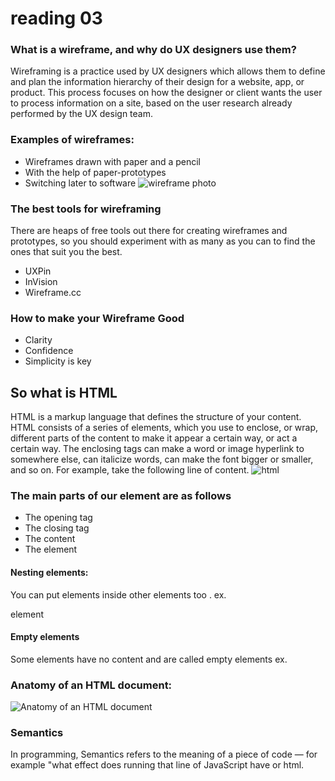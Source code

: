 # reading 03

###  What is a wireframe, and why do UX designers use them?

Wireframing is a practice used by UX designers which allows them to define and plan the information hierarchy of their design for a website, app, or product. This process focuses on how the designer or client wants the user to process information on a site, based on the user research already performed by the UX design team.

### Examples of wireframes:

- Wireframes drawn with paper and a pencil
- With the help of paper-prototypes
- Switching later to software 
![wireframe photo](https://d1dlalugb0z2hd.cloudfront.net/handbooks/agile-handbook/wireframe/01-youtube-wireframe-example.png)

### The best tools for wireframing
There are heaps of free tools out there for creating wireframes and prototypes, so you should experiment with as many as you can to find the ones that suit you the best.
- UXPin
- InVision
- Wireframe.cc
### How to make your Wireframe Good
- Clarity
- Confidence
- Simplicity is key

## So what is HTML
HTML is a markup language that defines the structure of your content. HTML consists of a series of elements, which you use to enclose, or wrap, different parts of the content to make it appear a certain way, or act a certain way. The enclosing tags can make a word or image hyperlink to somewhere else, can italicize words, can make the font bigger or smaller, and so on.  For example, take the following line of content.
![html](https://xwww.mutah.edu.jo/yumna/what-is-html.jpg)

### The main parts of our element are as follows
- The opening tag
- The closing tag
- The content 
- The element

#### Nesting elements:
You can put elements inside other elements too .
ex. <p>element </p>

#### Empty elements
Some elements have no content and are called empty elements
ex. <img src="">

### Anatomy of an HTML document:
![Anatomy of an HTML document](https://www.oreilly.com/library/view/learning-web-design/9781449337513/httpatomoreillycomsourceoreillyimages2257981.png)
### Semantics
In programming, Semantics refers to the meaning of a piece of code — for example "what effect does running that line of JavaScript have or html.


